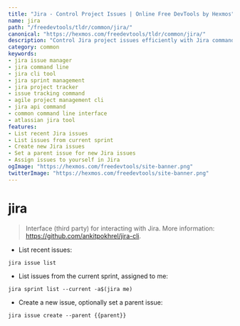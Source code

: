 ```yaml
---
title: "Jira - Control Project Issues | Online Free DevTools by Hexmos"
name: jira
path: "/freedevtools/tldr/common/jira/"
canonical: "https://hexmos.com/freedevtools/tldr/common/jira/"
description: "Control Jira project issues efficiently with Jira command-line interface. Manage issues, sprints, and projects from your terminal. Free online tool, no registration required."
category: common
keywords:
- jira issue manager
- jira command line
- jira cli tool
- jira sprint management
- jira project tracker
- issue tracking command
- agile project management cli
- jira api command
- common command line interface
- atlassian jira tool
features:
- List recent Jira issues
- List issues from current sprint
- Create new Jira issues
- Set a parent issue for new Jira issues
- Assign issues to yourself in Jira
ogImage: "https://hexmos.com/freedevtools/site-banner.png"
twitterImage: "https://hexmos.com/freedevtools/site-banner.png"
---
```


# jira

> Interface (third party) for interacting with Jira.
> More information: <https://github.com/ankitpokhrel/jira-cli>.

- List recent issues:

`jira issue list`

- List issues from the current sprint, assigned to me:

`jira sprint list --current -a$(jira me)`

- Create a new issue, optionally set a parent issue:

`jira issue create --parent {{parent}}`
